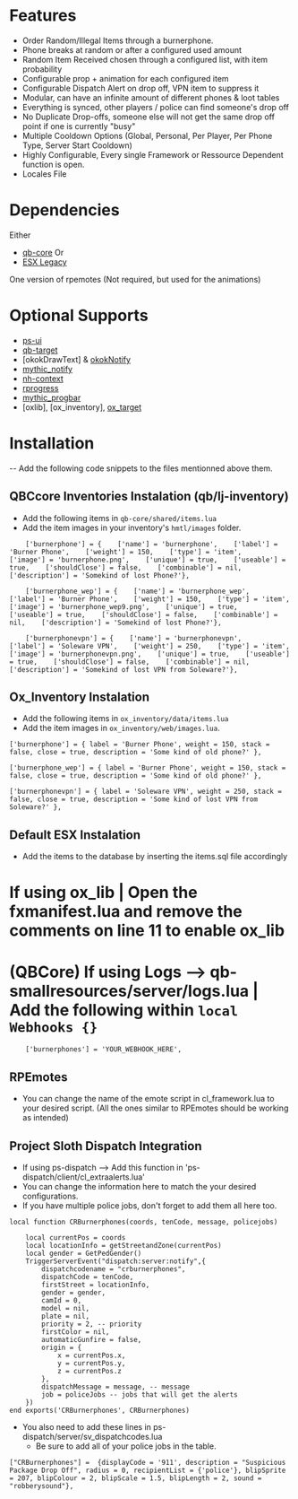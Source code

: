 # Features
- Order Random/Illegal Items through a burnerphone.
- Phone breaks at random or after a configured used amount
- Random Item Received chosen through a configured list, with item probability
- Configurable prop + animation for each configured item
- Configurable Dispatch Alert on drop off, VPN item to suppress it
- Modular, can have an infinite amount of different phones & loot tables
- Everything is synced, other players / police can find someone's drop off
- No Duplicate Drop-offs, someone else will not get the same drop off point if one is currently "busy"
- Multiple Cooldown Options (Global, Personal, Per Player, Per Phone Type, Server Start Cooldown)
- Highly Configurable, Every single Framework or Ressource Dependent function is open.
- Locales File

# Dependencies
Either
- [qb-core](https://github.com/qbcore-framework/qb-core)
Or
- [ESX Legacy](https://github.com/esx-framework/esx-legacy)

One version of rpemotes (Not required, but used for the animations)

# Optional Supports
- [ps-ui](https://github.com/Project-Sloth/ps-ui)
- [qb-target](https://github.com/berkiebb/qb-target)
- [okokDrawText] & [okokNotify](https://okok.tebex.io/)
- [mythic_notify](https://github.com/JayMontana36/mythic_notify)
- [nh-context](https://github.com/nerohiro/nh-context)
- [rprogress](https://github.com/Mobius1/rprogress)
- [mythic_progbar](https://github.com/HalCroves/mythic_progbar)
- [oxlib], [ox_inventory], [ox_target](https://github.com/overextended)

# Installation #
-- Add the following code snippets to the files mentionned above them.

## QBCcore Inventories Instalation (qb/lj-inventory)
- Add the following items in `qb-core/shared/items.lua`
- Add the item images in your inventory's `hmtl/images` folder.

```
	['burnerphone'] = {    ['name'] = 'burnerphone',    ['label'] = 'Burner Phone',    ['weight'] = 150,    ['type'] = 'item',    ['image'] = 'burnerphone.png',    ['unique'] = true,    ['useable'] = true,    ['shouldClose'] = false,    ['combinable'] = nil,    ['description'] = 'Somekind of lost Phone?'},

	['burnerphone_wep'] = {    ['name'] = 'burnerphone_wep',    ['label'] = 'Burner Phone',    ['weight'] = 150,    ['type'] = 'item',    ['image'] = 'burnerphone_wep9.png',    ['unique'] = true,    ['useable'] = true,    ['shouldClose'] = false,    ['combinable'] = nil,    ['description'] = 'Somekind of lost Phone?'},

    ['burnerphonevpn'] = {    ['name'] = 'burnerphonevpn',    ['label'] = 'Soleware VPN',    ['weight'] = 250,    ['type'] = 'item',    ['image'] = 'burnerphonevpn.png',    ['unique'] = true,    ['useable'] = true,    ['shouldClose'] = false,    ['combinable'] = nil,    ['description'] = 'Somekind of lost VPN from Soleware?'},
```

## Ox_Inventory Instalation
- Add the following items in `ox_inventory/data/items.lua`
- Add the item images in `ox_inventory/web/images.lua`.

```
['burnerphone'] = { label = 'Burner Phone', weight = 150, stack = false, close = true, description = 'Some kind of old phone?' },

['burnerphone_wep'] = { label = 'Burner Phone', weight = 150, stack = false, close = true, description = 'Some kind of old phone?' },

['burnerphonevpn'] = { label = 'Soleware VPN', weight = 250, stack = false, close = true, description = 'Some kind of lost VPN from Soleware?' },
```

## Default ESX Instalation
- Add the items to the database by inserting the items.sql file accordingly

# If using ox_lib | Open the fxmanifest.lua and remove the comments on line 11 to enable ox_lib

# (QBCore) If using Logs --> qb-smallresources/server/logs.lua | Add the following within ```local Webhooks {}```

```
    ['burnerphones'] = 'YOUR_WEBHOOK_HERE',
```

## RPEmotes
- You can change the name of the emote script in cl_framework.lua to your desired script. (All the ones similar to RPEmotes should be working as intended)

## Project Sloth Dispatch Integration
* If using ps-dispatch --> Add this function in 'ps-dispatch/client/cl_extraalerts.lua'
* You can change the information here to match the your desired configurations.
* If you have multiple police jobs, don't forget to add them all here too.

```
local function CRBurnerphones(coords, tenCode, message, policejobs)

    local currentPos = coords
    local locationInfo = getStreetandZone(currentPos)
    local gender = GetPedGender()
    TriggerServerEvent("dispatch:server:notify",{
        dispatchcodename = "crburnerphones",
        dispatchCode = tenCode,
        firstStreet = locationInfo,
        gender = gender,
        camId = 0,
        model = nil,
        plate = nil,
        priority = 2, -- priority
        firstColor = nil,
        automaticGunfire = false,
        origin = {
            x = currentPos.x,
            y = currentPos.y,
            z = currentPos.z
        },
        dispatchMessage = message, -- message
        job = policeJobs -- jobs that will get the alerts
    })
end exports('CRBurnerphones', CRBurnerphones)
```

* You also need to add these lines in ps-dispatch/server/sv_dispatchcodes.lua
    - Be sure to add all of your police jobs in the table.

```
["CRBurnerphones"] =  {displayCode = '911', description = "Suspicious Package Drop Off", radius = 0, recipientList = {'police'}, blipSprite = 207, blipColour = 2, blipScale = 1.5, blipLength = 2, sound = "robberysound"},

```